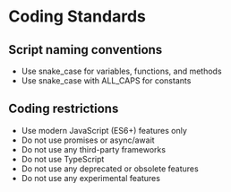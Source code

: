 # Coding Standards

## Script naming conventions

- Use snake_case for variables, functions, and methods
- Use snake_case with ALL_CAPS for constants

## Coding restrictions

- Use modern JavaScript (ES6+) features only
- Do not use promises or async/await
- Do not use any third-party frameworks
- Do not use TypeScript
- Do not use any deprecated or obsolete features
- Do not use any experimental features
